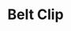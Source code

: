 ---
title: "Belt Clip"
slug: "belt-clip"
description: "Tech specs for the belt clips in FarmBot Genesis. Visit [our shop](http://shop.farm.bot) to purchase parts."
price: $3.00
quantity:
  genesis: 6
  xl: 6
specs:
  Thickness: 5mm
  Material: 6061 Aluminum
  Surface Treatments: Tumble polished<br>Sand blasted<br>Clear anodized
internal-specs:
  Internal Part Name: Belt Clip Rev A
  Vendor: LDO
  $/pc: $1.65
  Component Tests: Plate and Bracket Tests
---
